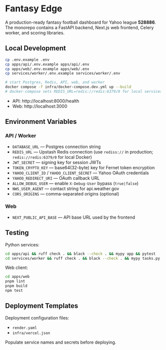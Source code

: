 # Fantasy Edge

A production-ready fantasy football dashboard for Yahoo league **528886**. The monorepo contains a FastAPI backend, Next.js web frontend, Celery worker, and scoring libraries.

## Local Development

```bash
cp .env.example .env
cp apps/api/.env.example apps/api/.env
cp apps/web/.env.example apps/web/.env
cp services/worker/.env.example services/worker/.env

# start Postgres, Redis, API, web, and worker
docker compose -f infra/docker-compose.dev.yml up --build
# docker-compose sets REDIS_URL=redis://redis:6379/0 for local services
```

- API: http://localhost:8000/health
- Web: http://localhost:3000

## Environment Variables

### API / Worker
- `DATABASE_URL` — Postgres connection string
- `REDIS_URL` — Upstash Redis connection (use `rediss://` in production; `redis://redis:6379/0` for local Docker)
- `JWT_SECRET` — signing key for session JWTs
- `TOKEN_CRYPTO_KEY` — base64(32-byte) key for Fernet token encryption
- `YAHOO_CLIENT_ID` / `YAHOO_CLIENT_SECRET` — Yahoo OAuth credentials
- `YAHOO_REDIRECT_URI` — OAuth callback URL
- `ALLOW_DEBUG_USER` — enable `X-Debug-User` bypass (`true|false`)
- `NWS_USER_AGENT` — contact string for api.weather.gov
- `CORS_ORIGINS` — comma-separated origins (optional)

### Web
- `NEXT_PUBLIC_API_BASE` — API base URL used by the frontend

## Testing

Python services:
```bash
cd apps/api && ruff check . && black --check . && mypy app && pytest
cd services/worker && ruff check . && black --check . && mypy tasks.py && pytest
```

Web client:
```bash
cd apps/web
pnpm lint
pnpm build
npm test
```

## Deployment Templates

Deployment configuration files:
- `render.yaml`
- `infra/vercel.json`

Populate service names and secrets before deploying.
